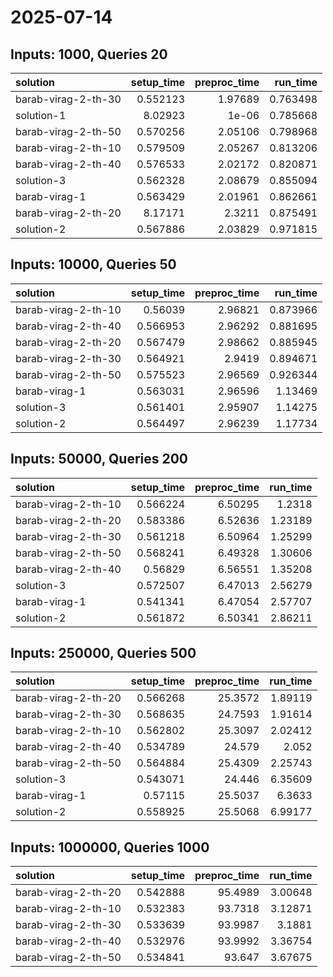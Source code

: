 # 2025-07-14

## Inputs: 1000, Queries 20

| solution            |   setup_time |   preproc_time |   run_time |
|:--------------------|-------------:|---------------:|-----------:|
| barab-virag-2-th-30 |     0.552123 |        1.97689 |   0.763498 |
| solution-1          |     8.02923  |        1e-06   |   0.785668 |
| barab-virag-2-th-50 |     0.570256 |        2.05106 |   0.798968 |
| barab-virag-2-th-10 |     0.579509 |        2.05267 |   0.813206 |
| barab-virag-2-th-40 |     0.576533 |        2.02172 |   0.820871 |
| solution-3          |     0.562328 |        2.08679 |   0.855094 |
| barab-virag-1       |     0.563429 |        2.01961 |   0.862661 |
| barab-virag-2-th-20 |     8.17171  |        2.3211  |   0.875491 |
| solution-2          |     0.567886 |        2.03829 |   0.971815 |

## Inputs: 10000, Queries 50

| solution            |   setup_time |   preproc_time |   run_time |
|:--------------------|-------------:|---------------:|-----------:|
| barab-virag-2-th-10 |     0.56039  |        2.96821 |   0.873966 |
| barab-virag-2-th-40 |     0.566953 |        2.96292 |   0.881695 |
| barab-virag-2-th-20 |     0.567479 |        2.98662 |   0.885945 |
| barab-virag-2-th-30 |     0.564921 |        2.9419  |   0.894671 |
| barab-virag-2-th-50 |     0.575523 |        2.96569 |   0.926344 |
| barab-virag-1       |     0.563031 |        2.96596 |   1.13469  |
| solution-3          |     0.561401 |        2.95907 |   1.14275  |
| solution-2          |     0.564497 |        2.96239 |   1.17734  |

## Inputs: 50000, Queries 200

| solution            |   setup_time |   preproc_time |   run_time |
|:--------------------|-------------:|---------------:|-----------:|
| barab-virag-2-th-10 |     0.566224 |        6.50295 |    1.2318  |
| barab-virag-2-th-20 |     0.583386 |        6.52636 |    1.23189 |
| barab-virag-2-th-30 |     0.561218 |        6.50964 |    1.25299 |
| barab-virag-2-th-50 |     0.568241 |        6.49328 |    1.30606 |
| barab-virag-2-th-40 |     0.56829  |        6.56551 |    1.35208 |
| solution-3          |     0.572507 |        6.47013 |    2.56279 |
| barab-virag-1       |     0.541341 |        6.47054 |    2.57707 |
| solution-2          |     0.561872 |        6.50341 |    2.86211 |

## Inputs: 250000, Queries 500

| solution            |   setup_time |   preproc_time |   run_time |
|:--------------------|-------------:|---------------:|-----------:|
| barab-virag-2-th-20 |     0.566268 |        25.3572 |    1.89119 |
| barab-virag-2-th-30 |     0.568635 |        24.7593 |    1.91614 |
| barab-virag-2-th-10 |     0.562802 |        25.3097 |    2.02412 |
| barab-virag-2-th-40 |     0.534789 |        24.579  |    2.052   |
| barab-virag-2-th-50 |     0.564884 |        25.4309 |    2.25743 |
| solution-3          |     0.543071 |        24.446  |    6.35609 |
| barab-virag-1       |     0.57115  |        25.5037 |    6.3633  |
| solution-2          |     0.558925 |        25.5068 |    6.99177 |

## Inputs: 1000000, Queries 1000

| solution            |   setup_time |   preproc_time |   run_time |
|:--------------------|-------------:|---------------:|-----------:|
| barab-virag-2-th-20 |     0.542888 |        95.4989 |    3.00648 |
| barab-virag-2-th-10 |     0.532383 |        93.7318 |    3.12871 |
| barab-virag-2-th-30 |     0.533639 |        93.9987 |    3.1881  |
| barab-virag-2-th-40 |     0.532976 |        93.9992 |    3.36754 |
| barab-virag-2-th-50 |     0.534841 |        93.647  |    3.67675 |